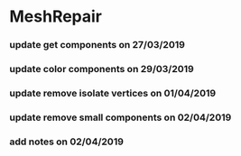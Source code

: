 # MeshRepair

### update get components on 27/03/2019
### update color components on 29/03/2019
### update remove isolate vertices on 01/04/2019
### update remove small components on 02/04/2019
### add notes on 02/04/2019
